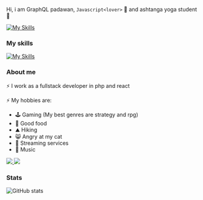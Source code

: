 Hi, i am GraphQL padawan, `Javascript<lover>` 🧡 and ashtanga yoga student 🧘

[![My Skills](https://skillicons.dev/icons?i=linkedin)](https://www.linkedin.com/in/adam-mik%C3%B3-0a88bb72/)

### My skills
[![My Skills](https://skillicons.dev/icons?i=js,ts,apollo,react,vite,redux,graphql,php,postgresql,nodejs,git,docker,html,css,linux,rabbitmq&perline=8)]()

### About me
⚡ I work as a fullstack developer in php and react

⚡ My hobbies are:
- 🕹️ Gaming (My best genres are strategy and rpg)
- 🍔 Good food
- ⛰️ Hiking
- 😸 Angry at my cat
- 🍿 Streaming services
- 🎵 Music

<a href="https://steamcommunity.com/id/bigfree/" target="_blank" alt="">
<img src="https://img.shields.io/badge/steam-%23000000.svg?style=for-the-badge&logo=steam&logoColor=white"/>
</a>
<a href="https://open.spotify.com/user/rfrolmxntmfhyua1mrnofb8sk?si=8827fb1e7a1e422f" target="_blank" alt="">
<img src="https://img.shields.io/badge/Spotify-1ED760?style=for-the-badge&logo=spotify&logoColor=white"/>
</a>

### Stats
![GitHub stats](https://github-readme-stats.vercel.app/api?username=bigfree&show_icons=true&theme=radical)
